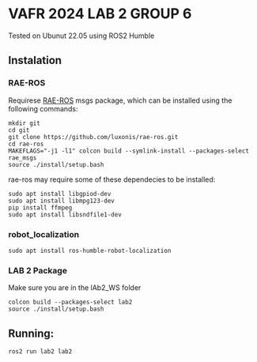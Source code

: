 # VAFR 2024 LAB 2 GROUP 6
Tested on Ubunut 22.05 using ROS2 Humble
## Instalation
### RAE-ROS
Requirese [RAE-ROS](https://github.com/luxonis/rae-ros) msgs package, which can be installed using the following commands:
```
mkdir git
cd git
git clone https://github.com/luxonis/rae-ros.git
cd rae-ros
MAKEFLAGS="-j1 -l1" colcon build --symlink-install --packages-select rae_msgs
source ./install/setup.bash
```
rae-ros may require some of these dependecies to be installed:
```
sudo apt install libgpiod-dev
sudo apt install libmpg123-dev
pip install ffmpeg
sudo apt install libsndfile1-dev

```
### robot_localization
```
sudo apt install ros-humble-robot-localization
```
### LAB 2 Package
Make sure you are in the lAb2_WS folder
```
colcon build --packages-select lab2
source ./install/setup.bash
```

## Running:
```
ros2 run lab2 lab2
```

 
